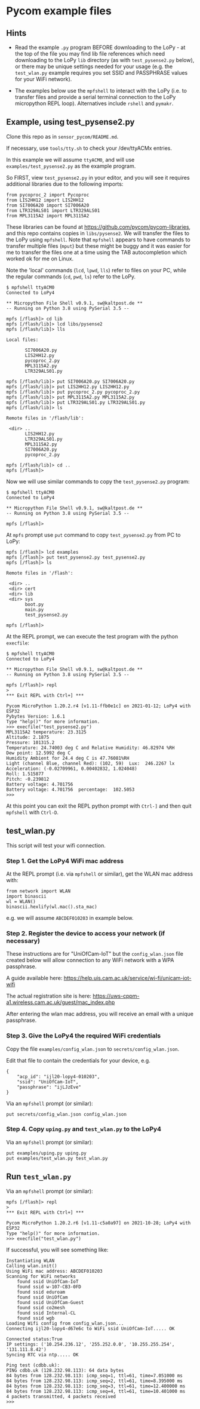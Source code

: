 # Pycom example files

## Hints

* Read the example `.py` program BEFORE downloading to the LoPy - at the top of the file you may find lib file references which need
downloading to the LoPy `lib` directory (as with `test_pysense2.py` below), or there may be unique settings needed for your
usage (e.g. the `test_wlan.py` example requires you set SSID and PASSPHRASE values for your WiFi network).

* The examples below use the `mpfshell` to interact with the LoPy (i.e. to transfer files and provide a serial terminal
connection to the LoPy micropython REPL loop). Alternatives include `rshell` and `pymakr`.

## Example, using test_pysense2.py

Clone this repo as in `sensor_pycom/README.md`.

If necessary, use `tools/tty.sh` to check your /dev/ttyACMx entries.

In this example we will assume `ttyACM0`, and will use `examples/test_pysense2.py` as the example program.

So FIRST, view `test_pysense2.py` in your editor, and you will see it requires additional libraries due to
the following imports:
```
from pycoproc_2 import Pycoproc
from LIS2HH12 import LIS2HH12
from SI7006A20 import SI7006A20
from LTR329ALS01 import LTR329ALS01
from MPL3115A2 import MPL3115A2
```
These libraries can be found at https://github.com/pycom/pycom-libraries, and this repo contains copies
in `libs/pysense2`. We will transfer the files to the LoPy using `mpfshell`. Note that `mpfshell` appears
to have commands to transfer multiple files (`mput`) but these might be buggy and it was easier for
me to transfer the files one at a time using the TAB autocompletion which worked ok for me on Linux.

Note the 'local' commands (`lcd`, `lpwd`, `lls`) refer to files on your PC, while the regular commands
(`cd`, `pwd`, `ls`) refer to the LoPy.

```
$ mpfshell ttyACM0
Connected to LoPy4

** Micropython File Shell v0.9.1, sw@kaltpost.de **
-- Running on Python 3.8 using PySerial 3.5 --

mpfs [/flash]> cd lib
mpfs [/flash/lib]> lcd libs/pysense2
mpfs [/flash/lib]> lls

Local files:

       SI7006A20.py
       LIS2HH12.py
       pycoproc_2.py
       MPL3115A2.py
       LTR329ALS01.py

mpfs [/flash/lib]> put SI7006A20.py SI7006A20.py
mpfs [/flash/lib]> put LIS2HH12.py LIS2HH12.py
mpfs [/flash/lib]> put pycoproc_2.py pycoproc_2.py
mpfs [/flash/lib]> put MPL3115A2.py MPL3115A2.py
mpfs [/flash/lib]> put LTR329ALS01.py LTR329ALS01.py
mpfs [/flash/lib]> ls

Remote files in '/flash/lib':

 <dir> ..
       LIS2HH12.py
       LTR329ALS01.py
       MPL3115A2.py
       SI7006A20.py
       pycoproc_2.py

mpfs [/flash/lib]> cd ..
mpfs [/flash]>
```
Now we will use similar commands to copy the `test_pysense2.py` program:
```
$ mpfshell ttyACM0
Connected to LoPy4

** Micropython File Shell v0.9.1, sw@kaltpost.de **
-- Running on Python 3.8 using PySerial 3.5 --

mpfs [/flash]>
```
At `mpfs` prompt use `put` command to copy `test_pysense2.py` from PC to LoPy:
```
mpfs [/flash]> lcd examples
mpfs [/flash]> put test_pysense2.py test_pysense2.py
mpfs [/flash]> ls

Remote files in '/flash':

 <dir> ..
 <dir> cert
 <dir> lib
 <dir> sys
       boot.py
       main.py
       test_pysense2.py

mpfs [/flash]>
```
At the REPL prompt, we can execute the test program with the python `execfile`:
```
$ mpfshell ttyACM0
Connected to LoPy4

** Micropython File Shell v0.9.1, sw@kaltpost.de **
-- Running on Python 3.8 using PySerial 3.5 --

mpfs [/flash]> repl
>
*** Exit REPL with Ctrl+] ***

Pycom MicroPython 1.20.2.r4 [v1.11-ffb0e1c] on 2021-01-12; LoPy4 with ESP32
Pybytes Version: 1.6.1
Type "help()" for more information.
>>> execfile("test_pysense2.py")
MPL3115A2 temperature: 23.3125
Altitude: 2.1875
Pressure: 101315.2
Temperature: 24.74003 deg C and Relative Humidity: 46.82974 %RH
Dew point: 12.5992 deg C
Humidity Ambient for 24.4 deg C is 47.76081%RH
Light (channel Blue, channel Red): (102, 59)  Lux:  246.2267 lx
Acceleration: (-0.02709961, 0.00402832, 1.024048)
Roll: 1.515877
Pitch: -0.239812
Battery voltage: 4.701756
Battery voltage: 4.701756  percentage:  102.5053
>>>
```
At this point you can exit the REPL python prompt with `Ctrl-]` and then quit `mpfshell` with `Ctrl-D`.

## test_wlan.py

This script will test your wifi connection.

### Step 1. Get the LoPy4 WiFi mac address

At the REPL prompt (i.e. via `mpfshell` or similar), get the WLAN mac address with:
```
from network import WLAN
import binascii
wl = WLAN()
binascii.hexlify(wl.mac().sta_mac)
```
e.g. we will assume `ABCDEF010203` in example below.

### Step 2. Register the device to access your network (if necessary)

These instructions are for "UniOfCam-IoT" but the `config_wlan.json` file created below will allow connection to any
WiFi network with a WPA passphrase.

A guide available here: https://help.uis.cam.ac.uk/service/wi-fi/unicam-iot-wifi

The actual registration site is here: https://uws-cppm-a1.wireless.cam.ac.uk/guest/mac_index.php

After entering the wlan mac address, you will receive an email with a unique passphrase.

### Step 3. Give the LoPy4 the required WiFi credentials

Copy the file `examples/config_wlan.json` to `secrets/config_wlan.json`.

Edit that file to contain the credentials for your device, e.g.
```
{
    "acp_id": "ijl20-lopy4-010203",
    "ssid": "UniOfCam-IoT",
    "passphrase": "ijLJzEve"
}
```

Via an `mpfshell` prompt (or similar):
```
put secrets/config_wlan.json config_wlan.json
```

###  Step 4. Copy `uping.py` and `test_wlan.py` to the LoPy4

Via an `mpfshell` prompt (or similar):
```
put examples/uping.py uping.py
put examples/test_wlan.py test_wlan.py
```


## Run `test_wlan.py`

Via an `mpfshell` prompt (or similar):
```
mpfs [/flash]> repl
>
*** Exit REPL with Ctrl+] ***

Pycom MicroPython 1.20.2.r6 [v1.11-c5a0a97] on 2021-10-28; LoPy4 with ESP32
Type "help()" for more information.
>>> execfile("test_wlan.py")
```
If successful, you will see something like:
```
Instantiating WLAN
Calling wlan.init()
Using WiFi mac address: ABCDEF010203
Scanning for WiFi networks
    found ssid UniOfCam-IoT
    found ssid w-107-CB3-0FD
    found ssid eduroam
    found ssid UniOfCam
    found ssid UniOfCam-Guest
    found ssid co2mesh
    found ssid Internal-CL
    found ssid wgb
Loading Wifi config from config_wlan.json...
Connecting ijl20-lopy4-d67e6c to WiFi ssid UniOfCam-IoT..... OK

Connected status:True
IP settings: ('10.254.236.12', '255.252.0.0', '10.255.255.254', '131.111.8.42')
Syncing RTC via ntp..... OK

Ping test (cdbb.uk):
PING cdbb.uk (128.232.98.113): 64 data bytes
84 bytes from 128.232.98.113: icmp_seq=1, ttl=61, time=7.051000 ms
84 bytes from 128.232.98.113: icmp_seq=2, ttl=61, time=8.395000 ms
84 bytes from 128.232.98.113: icmp_seq=3, ttl=61, time=12.400000 ms
84 bytes from 128.232.98.113: icmp_seq=4, ttl=61, time=10.401000 ms
4 packets transmitted, 4 packets received
>>>
```
